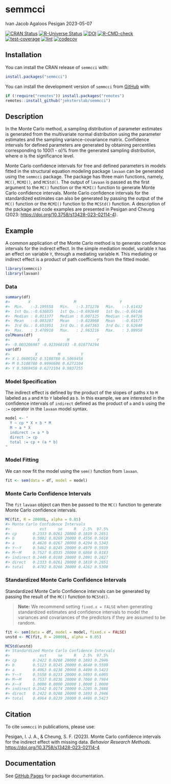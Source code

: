semmcci
================
Ivan Jacob Agaloos Pesigan
2023-05-07

<!-- README.md is generated from README.Rmd. Please edit that file -->
<!-- badges: start -->

[![CRAN
Status](https://www.r-pkg.org/badges/version/semmcci)](https://cran.r-project.org/package=semmcci)
[![R-Universe
Status](https://jeksterslab.r-universe.dev/badges/semmcci)](https://jeksterslab.r-universe.dev)
[![DOI](https://zenodo.org/badge/DOI/10.3758/s13428-023-02114-4.svg)](https://doi.org/10.3758/s13428-023-02114-4)
[![R-CMD-check](https://github.com/jeksterslab/semmcci/workflows/R-CMD-check/badge.svg)](https://github.com/jeksterslab/semmcci/actions)
[![test-coverage](https://github.com/jeksterslab/semmcci/actions/workflows/test-coverage.yaml/badge.svg)](https://github.com/jeksterslab/semmcci/actions/workflows/test-coverage.yaml)
[![lint](https://github.com/jeksterslab/semmcci/actions/workflows/lint.yaml/badge.svg)](https://github.com/jeksterslab/semmcci/actions/workflows/lint.yaml)
[![codecov](https://codecov.io/gh/jeksterslab/semmcci/branch/main/graph/badge.svg?token=KVLUET3DJ6)](https://codecov.io/gh/jeksterslab/semmcci)
<!-- badges: end -->

## Installation

You can install the CRAN release of `semmcci` with:

``` r
install.packages("semmcci")
```

You can install the development version of `semmcci` from
[GitHub](https://github.com/jeksterslab/semmcci) with:

``` r
if (!require("remotes")) install.packages("remotes")
remotes::install_github("jeksterslab/semmcci")
```

## Description

In the Monte Carlo method, a sampling distribution of parameter
estimates is generated from the multivariate normal distribution using
the parameter estimates and the sampling variance-covariance matrix.
Confidence intervals for defined parameters are generated by obtaining
percentiles corresponding to 100(1 - α)% from the generated sampling
distribution, where α is the significance level.

Monte Carlo confidence intervals for free and defined parameters in
models fitted in the structural equation modeling package `lavaan` can
be generated using the `semmcci` package. The package has three main
functions, namely, `MC()`, `MCMI()`, and `MCStd()`. The output of
`lavaan` is passed as the first argument to the `MC()` function or the
`MCMI()` function to generate Monte Carlo confidence intervals. Monte
Carlo confidence intervals for the standardized estimates can also be
generated by passing the output of the `MC()` function or the `MCMI()`
function to the `MCStd()` function. A description of the package and
code examples are presented in Pesigan and Cheung (2023:
<https://doi.org/10.3758/s13428-023-02114-4>).

## Example

A common application of the Monte Carlo method is to generate confidence
intervals for the indirect effect. In the simple mediation model,
variable `X` has an effect on variable `Y`, through a mediating variable
`M`. This mediating or indirect effect is a product of path coefficients
from the fitted model.

``` r
library(semmcci)
library(lavaan)
```

### Data

``` r
summary(df)
#>        X                   M                   Y           
#>  Min.   :-3.199558   Min.   :-3.371276   Min.   :-3.61432  
#>  1st Qu.:-0.636035   1st Qu.:-0.692640   1st Qu.:-0.66146  
#>  Median : 0.011377   Median : 0.007125   Median :-0.04726  
#>  Mean   :-0.003207   Mean   :-0.023968   Mean   :-0.01677  
#>  3rd Qu.: 0.651951   3rd Qu.: 0.647363   3rd Qu.: 0.62640  
#>  Max.   : 3.470910   Max.   : 2.963216   Max.   : 3.09950
colMeans(df)
#>            X            M            Y 
#> -0.003206987 -0.023968103 -0.016774294
var(df)
#>           X         M         Y
#> X 1.0600162 0.5108780 0.5069458
#> M 0.5108780 0.9996606 0.6272104
#> Y 0.5069458 0.6272104 0.9837255
```

### Model Specification

The indirect effect is defined by the product of the slopes of paths `X`
to `M` labeled as `a` and `M` to `Y` labeled as `b`. In this example, we
are interested in the confidence intervals of `indirect` defined as the
product of `a` and `b` using the `:=` operator in the `lavaan` model
syntax.

``` r
model <- "
  Y ~ cp * X + b * M
  M ~ a * X
  indirect := a * b
  direct := cp
  total := cp + (a * b)
"
```

### Model Fitting

We can now fit the model using the `sem()` function from `lavaan`.

``` r
fit <- sem(data = df, model = model)
```

### Monte Carlo Confidence Intervals

The `fit` `lavaan` object can then be passed to the `MC()` function to
generate Monte Carlo confidence intervals.

``` r
MC(fit, R = 20000L, alpha = 0.05)
#> Monte Carlo Confidence Intervals
#>             est     se     R   2.5%  97.5%
#> cp       0.2333 0.0261 20000 0.1819 0.2851
#> b        0.5082 0.0269 20000 0.4556 0.5618
#> a        0.4820 0.0267 20000 0.4294 0.5343
#> Y~~Y     0.5462 0.0245 20000 0.4979 0.5939
#> M~~M     0.7527 0.0335 20000 0.6868 0.8183
#> indirect 0.2449 0.0188 20000 0.2091 0.2827
#> direct   0.2333 0.0261 20000 0.1819 0.2851
#> total    0.4782 0.0266 20000 0.4262 0.5308
```

### Standardized Monte Carlo Confidence Intervals

Standardized Monte Carlo Confidence intervals can be generated by
passing the result of the `MC()` function to `MCStd()`.

> **Note:** We recommend setting `fixed.x = FALSE` when generating
> standardized estimates and confidence intervals to model the variances
> and covariances of the predictors if they are assumed to be random.

``` r
fit <- sem(data = df, model = model, fixed.x = FALSE)
unstd <- MC(fit, R = 20000L, alpha = 0.05)
```

``` r
MCStd(unstd)
#> Standardized Monte Carlo Confidence Intervals
#>             est     se     R   2.5%  97.5%
#> cp       0.2422 0.0268 20000 0.1893 0.2946
#> b        0.5123 0.0245 20000 0.4640 0.5599
#> a        0.4963 0.0238 20000 0.4490 0.5423
#> Y~~Y     0.5558 0.0233 20000 0.5093 0.6005
#> M~~M     0.7537 0.0236 20000 0.7060 0.7984
#> X~~X     1.0000 0.0000 20000 1.0000 1.0000
#> indirect 0.2542 0.0174 20000 0.2205 0.2888
#> direct   0.2422 0.0268 20000 0.1893 0.2946
#> total    0.4964 0.0239 20000 0.4486 0.5423
```

## Citation

To cite `semmcci` in publications, please use:

Pesigan, I. J. A., & Cheung, S. F. (2023). Monte Carlo confidence
intervals for the indirect effect with missing data. *Behavior Research
Methods*. <https://doi.org/10.3758/s13428-023-02114-4>

## Documentation

See [GitHub Pages](https://jeksterslab.github.io/semmcci/index.html) for
package documentation.
